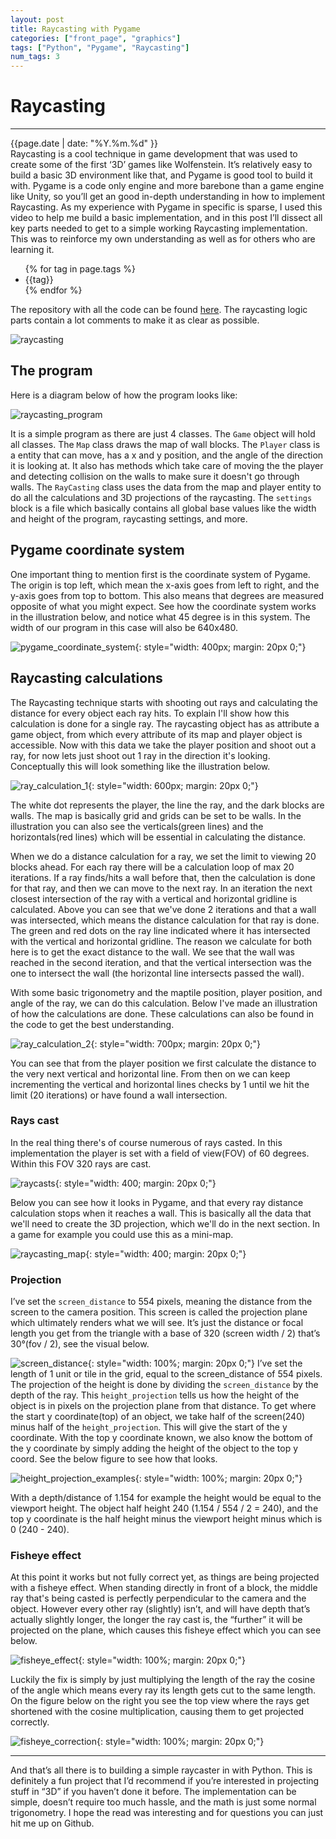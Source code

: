```yaml
---
layout: post
title: Raycasting with Pygame
categories: ["front_page", "graphics"]
tags: ["Python", "Pygame", "Raycasting"]
num_tags: 3
---
```

# Raycasting
---
<div class="post-date">
    <span>{{page.date | date: "%Y.%m.%d" }}</span>
</div>
<div class="intro">
Raycasting is a cool technique in game development that was used to create some of the first ‘3D’ games like Wolfenstein. It’s relatively easy to build a basic 3D environment like that, and Pygame is good tool to build it with. Pygame is a code only engine and more barebone than a game engine like Unity, so you’ll get an good in-depth understanding in how to implement Raycasting. As my experience with Pygame in specific is sparse, I used this video to help me build a basic implementation, and in this post I’ll dissect all key parts needed to get to a simple working Raycasting implementation. This was to reinforce my own understanding as well as for others who are learning it.
</div>

<ul class="tags">
    {% for tag in page.tags %}
        <li>{{tag}}</li>
    {% endfor %}
</ul>

The repository with all the code can be found <a href="https://github.com/satrya070/raycasting" target="_blank">here</a>. The raycasting logic parts contain a lot comments to make it as clear as possible.

![raycasting]({{site.url}}/assets/images/raycasting/raycasting.gif)

## The program
Here is a diagram below of how the program looks like:

![raycasting_program]({{site.url}}/assets/images/raycasting/raycasting-program.svg)

It is a simple program as there are just 4 classes. The `Game` object will hold all classes. The `Map` class draws the map of wall blocks. The `Player`  class is a entity that can move, has a x and y position, and the angle of the direction it is looking at. It also has methods which take care of moving the the player and detecting collision on the walls to make sure it doesn't go through walls. The `RayCasting` class uses the data from the map and player entity to do all the calculations and 3D projections of the raycasting. The `settings` block is a file which basically contains all global base values like the width and height of the program, raycasting settings, and more.

## Pygame coordinate system
One important thing to mention first is the coordinate system of Pygame. The origin is top left, which mean the x-axis goes from left to right, and the y-axis goes from top to bottom. This also means that degrees are measured opposite of what you might expect. See how the coordinate system works in the illustration below, and notice what 45 degree is in this system. The width of our program in this case will also be 640x480.

![pygame_coordinate_system]({{site.url}}/assets/images/raycasting/coordinate_system.jpg){: style="width: 400px; margin: 20px 0;"}

## Raycasting calculations
The Raycasting technique starts with shooting out rays and calculating the distance for every object each ray hits. To explain I'll show how this calculation is done for a single ray. The raycasting object has as attribute a game object, from which every attribute of its map and player object is accessible. Now with this data we take the player position and shoot out a ray, for now lets just shoot out 1 ray in the direction it's looking. Conceptually this will look something like the illustration below.

![ray_calculation_1]({{site.url}}/assets/images/raycasting/ray_calculation_1.jpg){: style="width: 600px; margin: 20px 0;"}

The white dot represents the player, the line the ray, and the dark blocks are walls. The map is basically grid and grids can be set to be walls. In the illustration you can also see the verticals(green lines) and the horizontals(red lines) which will be essential in calculating the distance.

When we do a distance calculation for a ray, we set the limit to viewing 20 blocks ahead. For each ray there will be a calculation loop of max 20 iterations. If a ray finds/hits a wall before that, then the calculation is done for that ray, and then we can move to the next ray. In an iteration the next closest intersection of the ray with a vertical and horizontal gridline is calculated. Above you can see that we've done 2 iterations and that a wall was intersected, which means the distance calculation for that ray is done. The green and red dots on the ray line indicated where it has intersected with the vertical and horizontal gridline. The reason we calculate for both here is to get the exact distance to the wall. We see that the wall was reached in the second iteration, and that the vertical intersection was the one to intersect the wall (the horizontal line intersects passed the wall).

With some basic trigonometry and the maptile position, player position, and angle of the ray, we can do this calculation. Below I've made an illustration of how the calculations are done. These calculations can also be found in the code to get the best understanding.

![ray_calculation_2]({{site.url}}/assets/images/raycasting/ray_calculation_2.jpeg){: style="width: 700px; margin: 20px 0;"}

You can see that from the player position we first calculate the distance to the very next vertical and horizontal line. From then on we can keep incrementing the vertical and horizontal lines checks by 1 until we hit the limit (20 iterations) or have found a wall intersection.

### Rays cast

In the real thing there's of course numerous of rays casted. In this implementation the player is set with a field of view(FOV) of 60 degrees. Within this FOV 320 rays are cast.

![raycasts]({{site.url}}/assets/images/raycasting/rayscast.jpg){: style="width: 400; margin: 20px 0;"}

Below you can see how it looks in Pygame, and that every ray distance calculation stops when it reaches a wall. This is basically all the data that we'll need to create the 3D projection, which we'll do in the next section. In a game for example you could use this as a mini-map.

![raycasting_map]({{site.url}}/assets/images/raycasting/raycasting_map.gif){: style="width: 400; margin: 20px 0;"}

### Projection
I’ve set the `screen_distance` to 554 pixels, meaning the distance from the screen to the camera position. This screen is called the projection plane which ultimately renders what we will see. It’s just the distance or focal length you get from the triangle with a base of 320 (screen width / 2) that’s 30°(fov / 2), see the visual below. 

![screen_distance]({{site.url}}/assets/images/raycasting/screen_distance.jpg){: style="width: 100%; margin: 20px 0;"}
I’ve set the length of 1 unit or tile in the grid, equal to the screen_distance of 554 pixels. The projection of the height is done by dividing the `screen_distance` by the depth of the ray. This `height_projection` tells us how the height of the object is in pixels on the projection plane from that distance. To get where the start y coordinate(top) of an object, we take half of the screen(240) minus half of the `height_projection`. This will give the start of the y coordinate. With the top y coordinate known, we also know the bottom of the y coordinate by simply adding the height of the object to the top y coord. See the below figure to see how that looks.

![height_projection_examples]({{site.url}}/assets/images/raycasting/height_projections.png){: style="width: 100%; margin: 20px 0;"}

With a depth/distance of 1.154 for example the height would be equal to the viewport height. The object half height 240 (1.154 / 554 / 2 = 240), and the top y coordinate is the half height minus the viewport height minus which is 0 (240 - 240).


### Fisheye effect
At this point it works but not fully correct yet, as things are being projected with a fisheye effect. When standing directly in front of a block, the middle ray that's being casted is perfectly perpendicular to the camera and the object. However every other ray (slightly) isn’t, and will have depth that’s actually slightly longer, the longer the ray cast is, the “further” it will be projected on the plane, which causes this fisheye effect which you can see below.

![fisheye_effect]({{site.url}}/assets/images/raycasting/fisheye.png){: style="width: 100%; margin: 20px 0;"}

Luckily the fix is simply by just multiplying the length of the ray the cosine of the angle which means every ray its length gets cut to the same length. On the figure below on the right you see the top view where the rays get shortened with the cosine multiplication, causing them to get projected correctly.


![fisheye_correction]({{site.url}}/assets/images/raycasting/fisheye_correction.png){: style="width: 100%; margin: 20px 0;"}
<hr/>
And that’s all there is to building a simple raycaster in with Python. This is definitely a fun project that I’d recommend if you’re interested in projecting stuff in “3D” if you haven’t done it before. The implementation can be simple, doesn’t require too much hassle, and the math is just some normal trigonometry. I hope the read was interesting and for questions you can just hit me up on Github.